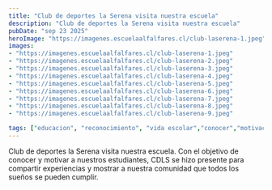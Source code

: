 ```yaml
---
title: "Club de deportes la Serena visita nuestra escuela"
description: "Club de deportes la Serena visita nuestra escuela"
pubDate: "sep 23 2025"
heroImage: "https://imagenes.escuelaalfalfares.cl/club-laserena-1.jpeg"
images:
- "https://imagenes.escuelaalfalfares.cl/club-laserena-1.jpeg"
- "https://imagenes.escuelaalfalfares.cl/club-laserena-2.jpeg"
- "https://imagenes.escuelaalfalfares.cl/club-laserena-3.jpeg"
- "https://imagenes.escuelaalfalfares.cl/club-laserena-4.jpeg"
- "https://imagenes.escuelaalfalfares.cl/club-laserena-5.jpeg"
- "https://imagenes.escuelaalfalfares.cl/club-laserena-6.jpeg"
- "https://imagenes.escuelaalfalfares.cl/club-laserena-7.jpeg"
- "https://imagenes.escuelaalfalfares.cl/club-laserena-8.jpeg"
- "https://imagenes.escuelaalfalfares.cl/club-laserena-9.jpeg"

tags: ["educacion", "reconocimiento", "vida escolar","conocer","motivacion","deporte", "chile", "la serena","club deportes la serena"]
---
```


Club de deportes la Serena visita nuestra escuela. Con el objetivo de conocer y motivar a nuestros estudiantes, CDLS se hizo presente para compartir experiencias y mostrar a nuestra comunidad que todos los sueños se pueden cumplir.
